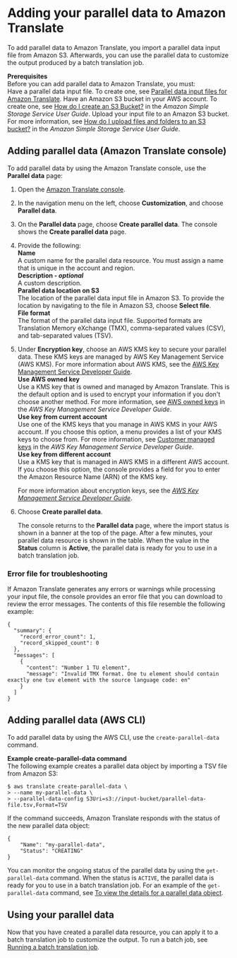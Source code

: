 # Adding your parallel data to Amazon Translate<a name="customizing-translations-parallel-data-adding"></a>

To add parallel data to Amazon Translate, you import a parallel data input file from Amazon S3\. Afterwards, you can use the parallel data to customize the output produced by a batch translation job\.

**Prerequisites**  
Before you can add parallel data to Amazon Translate, you must:  
Have a parallel data input file\. To create one, see [Parallel data input files for Amazon Translate](customizing-translations-parallel-data-input-files.md)\.
Have an Amazon S3 bucket in your AWS account\. To create one, see [How do I create an S3 Bucket?](https://docs.aws.amazon.com/AmazonS3/latest/user-guide/create-bucket.html) in the *Amazon Simple Storage Service User Guide*\. 
Upload your input file to an Amazon S3 bucket\. For more information, see [How do I upload files and folders to an S3 bucket?](https://docs.aws.amazon.com/AmazonS3/latest/user-guide/upload-objects.html) in the *Amazon Simple Storage Service User Guide*\.

## Adding parallel data \(Amazon Translate console\)<a name="customizing-translations-parallel-data-adding-console"></a>

To add parallel data by using the Amazon Translate console, use the **Parallel data** page:

1. Open the [Amazon Translate console](https://console.aws.amazon.com/translate/home)\.

1. In the navigation menu on the left, choose **Customization**, and choose **Parallel data**\.

1. On the **Parallel data** page, choose **Create parallel data**\. The console shows the **Create parallel data** page\.

1. Provide the following:  
**Name**  
A custom name for the parallel data resource\. You must assign a name that is unique in the account and region\.  
**Description \- *optional***  
A custom description\.  
**Parallel data location on S3**  
The location of the parallel data input file in Amazon S3\. To provide the location by navigating to the file in Amazon S3, choose **Select file**\.  
**File format**  
The format of the parallel data input file\. Supported formats are Translation Memory eXchange \(TMX\), comma\-separated values \(CSV\), and tab\-separated values \(TSV\)\.

1. Under **Encryption key**, choose an AWS KMS key to secure your parallel data\. These KMS keys are managed by AWS Key Management Service \(AWS KMS\)\. For more information about AWS KMS, see the [AWS Key Management Service Developer Guide](https://docs.aws.amazon.com/kms/latest/developerguide/)\.  
**Use AWS owned key**  
Use a KMS key that is owned and managed by Amazon Translate\. This is the default option and is used to encrypt your information if you don't choose another method\. For more information, see [AWS owned keys](https://docs.aws.amazon.com/kms/latest/developerguide/concepts.html#aws-owned-cmk) in the *AWS Key Management Service Developer Guide*\.  
**Use key from current account**  
Use one of the KMS keys that you manage in AWS KMS in your AWS account\. If you choose this option, a menu provides a list of your KMS keys to choose from\. For more information, see [Customer managed keys](https://docs.aws.amazon.com/kms/latest/developerguide/concepts.html#customer-cmk) in the *AWS Key Management Service Developer Guide*\.  
**Use key from different account**  
Use a KMS key that is managed in AWS KMS in a different AWS account\. If you choose this option, the console provides a field for you to enter the Amazon Resource Name \(ARN\) of the KMS key\.

   For more information about encryption keys, see the *[AWS Key Management Service Developer Guide](https://docs.aws.amazon.com/kms/latest/developerguide/)*\.

1. Choose **Create parallel data**\. 

   The console returns to the **Parallel data** page, where the import status is shown in a banner at the top of the page\. After a few minutes, your parallel data resource is shown in the table\. When the value in the **Status** column is **Active**, the parallel data is ready for you to use in a batch translation job\.

### Error file for troubleshooting<a name="customizing-translations-parallel-data-adding-console-error-file"></a>

If Amazon Translate generates any errors or warnings while processing your input file, the console provides an error file that you can download to review the error messages\. The contents of this file resemble the following example:

```
{
  "summary": {
    "record_error_count": 1,
    "record_skipped_count": 0
  },
  "messages": [
    {
      "content": "Number 1 TU element",
      "message": "Invalid TMX format. One tu element should contain exactly one tuv element with the source language code: en"
    }
  ]
}
```

## Adding parallel data \(AWS CLI\)<a name="customizing-translations-parallel-data-adding-cli"></a>

To add parallel data by using the AWS CLI, use the `create-parallel-data` command\.

**Example create\-parallel\-data command**  
The following example creates a parallel data object by importing a TSV file from Amazon S3:  

```
$ aws translate create-parallel-data \
> --name my-parallel-data \
> --parallel-data-config S3Uri=s3://input-bucket/parallel-data-file.tsv,Format=TSV
```
If the command succeeds, Amazon Translate responds with the status of the new parallel data object:  

```
{
    "Name": "my-parallel-data",
    "Status": "CREATING"
}
```
You can monitor the ongoing status of the parallel data by using the `get-parallel-data` command\. When the status is `ACTIVE`, the parallel data is ready for you to use in a batch translation job\. For an example of the `get-parallel-data` command, see [To view the details for a parallel data object](customizing-translations-parallel-data-managing.md#customizing-translations-parallel-data-managing-cli-get)\.

## Using your parallel data<a name="customizing-translations-parallel-data-adding-next"></a>

Now that you have created a parallel data resource, you can apply it to a batch translation job to customize the output\. To run a batch job, see [Running a batch translation job](async-start.md)\.